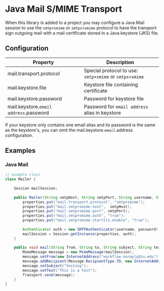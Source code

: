 # Java Mail S/MIME Transport

When this library is added to a project you may configure a Java Mail session to use the `smtp+smime` or `smtps+smime` protocol to have the transport sign outgoing mail with a mail certificate stored in a Java keystore (JKS) file.

## Configuration
| Property                                | Description |
|-----------------------------------------|-------------|
| mail.transport.protocol                 | Special protocol to use: `smtp+smime` or `smtps+smime` |
| mail.keystore.file                      | Keystore file containing certificate |
| mail.keystore.password                  | Password for keystore file |
| mail.keystore.`email address`.password  | Password for `email address` alias in keystore

If your keystore only contains one email alias and its password is the same as the keystore's, you can omit the mail.keystore.`email`.address configuration.

## Examples

### Java Mail
```java
// example class
class Mailer {
    
    Session mailSession;
    
    public Mailer(String smtpHost, String smtpPort, String username, String password) {
        properties.put("mail.transport.protocol", "smtp+smime");
        properties.put("mail.smtp+smime.host",  smtpHost);
        properties.put("mail.smtp+smime.port", smtpPort);
        properties.put("mail.smtp+smime.auth", "true");
        properties.put("mail.smtp+smime.starttls.enable", "true");
        
        Authenticator auth = new SMTPAuthenticator(username, password);
        mailSession = Session.getInstance(properties, auth);        
    }
    
    public void mail(String from, String to, String subject, String text) {
        MimeMessage message = new MimeMessage(mailSession);
        message.setFrom(new InternetAddress("workflow.noreply@iu.edu"));
        message.addRecipient(Message.RecipientType.TO, new InternetAddress("jawbenne@iu.edu"));
        message.setSubject("testing");
        message.setText("This is a test");
        Transport.send(message);        
    }
}
```

### 

